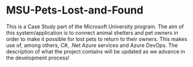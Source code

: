 # MSU-Pets-Lost-and-Found
This is a Case Study part of the Microsoft University program. The aim of this system/application is to connect animal shelters and pet owners in order to make it possible for lost pets to return to their owners. This makes use of, among others, C#, .Net Azure services and Azure DevOps. The  description of what the project contains will be updated as we advance in the development process! 
